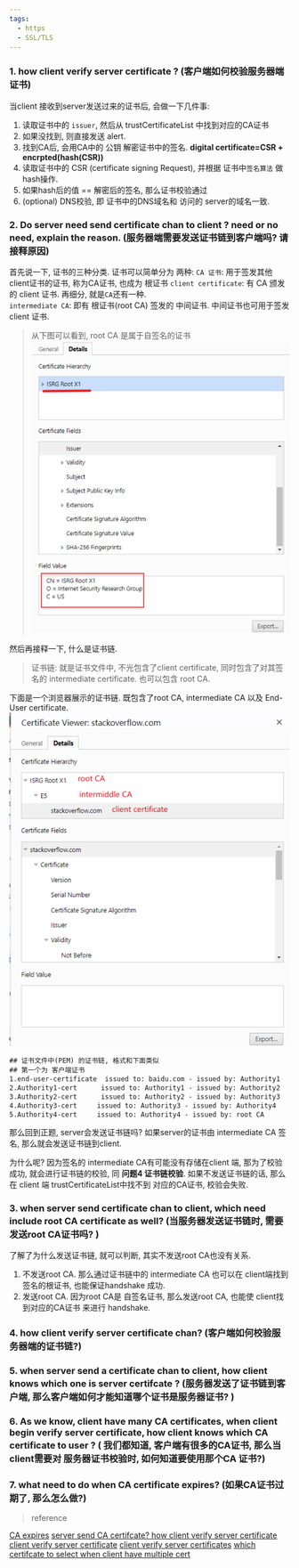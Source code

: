```yaml
---
tags:
  - https
  - SSL/TLS
---
```


### 1. how client verify server certificate ?  (客户端如何校验服务器端证书)
当client 接收到server发送过来的证书后, 会做一下几件事:
1. 读取证书中的 `issuer`, 然后从 trustCertificateList 中找到对应的CA证书
2. 如果没找到,  则直接发送 alert.  
3. 找到CA后, 会用CA中的 公钥 解密证书中的签名. **digital certificate=CSR + encrpted(hash(CSR))**
4. 读取证书中的 CSR (certificate signing  Request), 并根据 证书中`签名算法` 做 hash操作.
5. 如果hash后的值  == 解密后的签名, 那么证书校验通过
6. (optional) DNS校验, 即 证书中的DNS域名和 访问的 server的域名一致. 
		
### 2. Do server need send certificate chan to client ? need or no need, explain the reason.  (服务器端需要发送证书链到客户端吗?  请接释原因)
首先说一下, 证书的三种分类.
证书可以简单分为 两种:
`CA 证书`:  用于签发其他 client证书的证书, 称为CA证书, 也成为 根证书
`client certificate`:  有 CA 颁发的 client 证书.
再细分, 就是`CA`还有一种.  
`intermediate CA`: 即有 根证书(root CA) 签发的 中间证书.  中间证书也可用于签发 client 证书.

> 从下图可以看到,  root CA 是属于自签名的证书
![](./images/2-root-ca.png)

然后再接释一下, 什么是证书链.
> 证书链:  就是证书文件中, 不光包含了client certificate, 同时包含了对其签名的 intermediate certificate.  也可以包含 root CA.

下面是一个浏览器展示的证书链. 既包含了root CA,  intermediate CA 以及 End-User certificate.
![](./images/1-ssl-level.png)

```shell
## 证书文件中(PEM) 的证书链, 格式和下面类似
## 第一个为 客户端证书
1.end-user-certificate  issued to: baidu.com - issued by: Authority1
2.Authority1-cert      issued to: Authority1 - issued by: Authority2
3.Authority2-cert      issued to: Authority2 - issued by: Authority3
4.Authority3-cert     issued to: Authority3 - issued by: Authority4
5.Authority4-cert     issued to: Authority4 - issued by: root CA
```
那么回到正题, server会发送证书链吗?
如果server的证书由 intermediate CA 签名,  那么就会发送证书链到client.

为什么呢?
因为签名的 intermediate CA有可能没有存储在client 端,  那为了校验成功, 就会进行证书链的校验, 同 **问题4 证书链校验**.   如果不发送证书链的话, 那么在 client 端 trustCertificateList中找不到 对应的CA证书,  校验会失败.

### 3. when server send certificate chan to client, which need include root CA certificate as well?   (当服务器发送证书链时,  需要发送root CA证书吗? )
了解了为什么发送证书链,  就可以判断,  其实不发送root CA也没有关系.  
1.  不发送root CA.  那么通过证书链中的 intermediate CA 也可以在 client端找到签名的根证书,  也能保证handshake 成功.
2. 发送root CA. 因为root CA是 自签名证书, 那么发送root CA, 也能使 client找到对应的CA证书 来进行 handshake.
### 4. how client verify server certificate chan? (客户端如何校验服务器端的证书链?)




### 5. when server send a certificate chan to client, how client knows which one is server certifcate ? (服务器发送了证书链到客户端, 那么客户端如何才能知道哪个证书是服务器证书?  )

### 6. As we know, client have many CA certificates, when client begin verify server certificate, how client knows which CA certificate to user ? ( 我们都知道, 客户端有很多的CA证书,  那么当client需要对 服务器证书校验时,  如何知道要使用那个CA 证书?)


### 7. what need to do when CA certificate expires?   (如果CA证书过期了, 那么怎么做?)









> reference

[CA expires](https://serverfault.com/questions/306345/certification-authority-root-certificate-expiry-and-renewal)
[server send CA certifcate? ](https://security.stackexchange.com/questions/93157/in-ssl-server-handshake-does-server-also-send-ca-certificate)
[how client verify server certificate](https://stackoverflow.com/questions/35374491/how-does-the-client-verify-servers-certificate-in-ssl)
[client verify server certificate](https://docs.oracle.com/cd/E19693-01/819-0997/aakhb/index.html)
[client verify server certificates](https://web.archive.org/web/20230810153801/https://docs.oracle.com/cd/E19693-01/819-0997/aakhb/index.html)
[which certifcate to select when client have multiple cert](https://stackoverflow.com/questions/58590849/which-ssl-certificate-will-be-selected-if-client-has-multiple-certificates-in-ke)